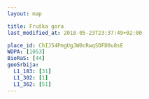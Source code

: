 ```yaml
---
layout: map

title: Fruška gora
last_modified_at: 2018-05-23T23:37:49+02:00

place_id: ChIJ54PmgUgJW0cRwqSDFD0u8sE
WDPA: [1053]
BioRaS: [44]
geoSrbija:
  L1_183: [31]
  L1_302: [1]
  L1_362: [51]
---
```

